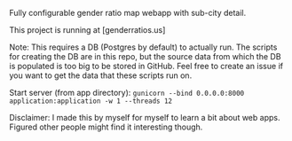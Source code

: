 Fully configurable gender ratio map webapp with sub-city detail.

This project is running at [genderratios.us]

Note: This requires a DB (Postgres by default) to actually run. The scripts for creating the DB are in this repo, but the source data from which the DB is populated is too big to be stored in GitHub. Feel free to create an issue if you want to get the data that these scripts run on.

Start server (from app directory):
`gunicorn --bind 0.0.0.0:8000 application:application -w 1 --threads 12`

Disclaimer: I made this by myself for myself to learn a bit about web apps. Figured other people might find it interesting though.
